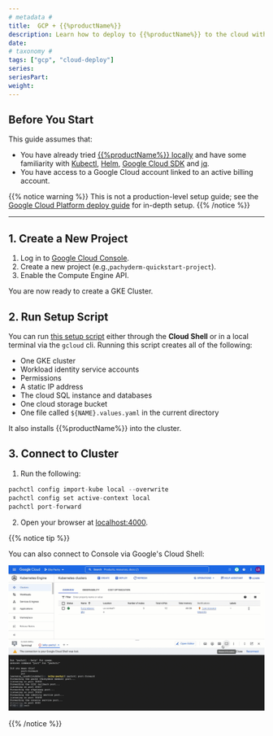 ```yaml
---
# metadata # 
title:  GCP + {{%productName%}} 
description: Learn how to deploy to {{%productName%}} to the cloud with GCP.
date: 
# taxonomy #
tags: ["gcp", "cloud-deploy"]
series:
seriesPart:
weight: 
---
```

## Before You Start 

This guide assumes that:
-  You have already tried [{{%productName%}} locally](../../local-deploy/) and have some familiarity with [Kubectl](https://kubernetes.io/docs/tasks/tools/), [Helm](https://helm.sh/docs/intro/install/), [Google Cloud SDK](https://cloud.google.com/sdk/) and [jq](https://stedolan.github.io/jq/download/).
- You have access to a Google Cloud account linked to an active billing account.

{{% notice warning %}}
This is not a production-level setup guide; see the [Google Cloud Platform deploy guide](../../../deploy-manage/deploy/google-cloud-platform/) for in-depth setup. 
{{% /notice %}}

---

## 1. Create a New Project 

1. Log in to [Google Cloud Console](https://console.cloud.google.com/).
2. Create a new project (e.g.,`pachyderm-quickstart-project`).
3. Enable the Compute Engine API.

You are now ready to create a GKE Cluster.

## 2. Run Setup Script

You can run [this setup script](https://github.com/pachyderm/pachyderm/blob/master/etc/deploy/gcp/gcp-doco-script.sh) either through the **Cloud Shell** or in a local terminal via the `gcloud` cli. Running this script creates all of the following:

- One GKE cluster
- Workload identity service accounts
- Permissions
- A static IP address 
- The cloud SQL instance and databases
- One cloud storage bucket
- One file called `${NAME}.values.yaml` in the current directory

It also installs {{%productName%}} into the cluster.

## 3. Connect to Cluster

1. Run the following:
```s
pachctl config import-kube local --overwrite
pachctl config set active-context local
pachctl port-forward
```
2. Open your browser at [localhost:4000](https://localhost:4000).

{{% notice tip %}}

You can also connect to Console via Google's Cloud Shell: 

![console-in-browser](/images/gcp/console-in-browser.gif)

{{% /notice %}}